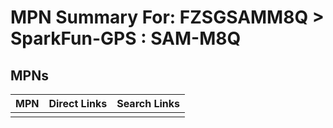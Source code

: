 



# MPN Summary For: FZSGSAMM8Q > SparkFun-GPS : SAM-M8Q

## MPNs
  

|MPN|Direct Links|Search Links|
| :--- | :--- | :--- |
||||
